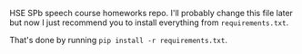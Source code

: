 HSE SPb speech course homeworks repo. I'll probably change this file later but now I just recommend you to install
everything from `requirements.txt`.

That's done by running `pip install -r requirements.txt`.
